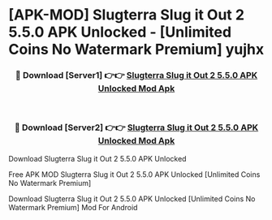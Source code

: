 # [APK-MOD] Slugterra  Slug it Out 2 5.5.0 APK Unlocked - [Unlimited Coins No Watermark Premium] yujhx



<div align="center">
<h3>🔴 Download [Server1] 👉👉 <a href="https://momento.my/?title=Slugterra__Slug_it_Out_2_5.5.0_APK_Unlocked">Slugterra  Slug it Out 2 5.5.0 APK Unlocked Mod Apk</a></h3><br>

<h3>🔴 Download [Server2] 👉👉 <a href="https://momento.my/?title=Slugterra__Slug_it_Out_2_5.5.0_APK_Unlocked">Slugterra  Slug it Out 2 5.5.0 APK Unlocked Mod Apk</a></h3>
</div>



Download Slugterra  Slug it Out 2 5.5.0 APK Unlocked 

Free APK MOD Slugterra  Slug it Out 2 5.5.0 APK Unlocked [Unlimited Coins No Watermark Premium]

Download Slugterra  Slug it Out 2 5.5.0 APK Unlocked [Unlimited Coins No Watermark Premium] Mod For Android
